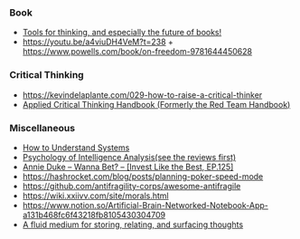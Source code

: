 ### Book

- [Tools for thinking, and especially the future of books!](https://twitter.com/Meaningness/status/1210309788141117440)
- https://youtu.be/a4viuDH4VeM?t=238 + https://www.powells.com/book/on-freedom-9781644450628

### Critical Thinking

- https://kevindelaplante.com/029-how-to-raise-a-critical-thinker
- [Applied Critical Thinking Handbook (Formerly the Red Team Handbook)](https://www.hsdl.org/?abstract&did=802233)

### Miscellaneous

- [How to Understand Systems](https://news.ycombinator.com/item?id=19832048)
- [Psychology of Intelligence Analysis(see the reviews first)](https://www.amazon.com/Psychology-Intelligence-Analysis-Richards-Heuer/dp/B0016OST3O)
- [Annie Duke – Wanna Bet? – [Invest Like the Best, EP.125]](http://investorfieldguide.com/annie)
- https://hashrocket.com/blog/posts/planning-poker-speed-mode
- https://github.com/antifragility-corps/awesome-antifragile
- https://wiki.xxiivv.com/site/morals.html
- https://www.notion.so/Artificial-Brain-Networked-Notebook-App-a131b468fc6f43218fb8105430304709
- [A fluid medium for storing, relating, and surfacing thoughts](https://github.com/paulbricman/conceptarium)
